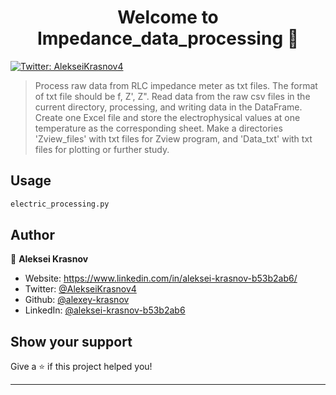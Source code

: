 <h1 align="center">Welcome to Impedance_data_processing 👋</h1>
<p>
  <a href="https://twitter.com/AlekseiKrasnov4" target="_blank">
    <img alt="Twitter: AlekseiKrasnov4" src="https://img.shields.io/twitter/follow/AlekseiKrasnov4.svg?style=social" />
  </a>
</p>

> Process raw data from RLC impedance meter as txt files. The format of txt file should be f, Z', Z". Read data from the raw csv files in the current directory, processing, and writing data in the DataFrame. Create one Excel file and store the electrophysical values at one temperature as the corresponding sheet. Make a directories 'Zview_files' with txt files for Zview program, and 'Data_txt' with txt files for plotting or further study.

## Usage

```sh
electric_processing.py
```

## Author

👤 **Aleksei Krasnov**

* Website: https://www.linkedin.com/in/aleksei-krasnov-b53b2ab6/
* Twitter: [@AlekseiKrasnov4](https://twitter.com/AlekseiKrasnov4)
* Github: [@alexey-krasnov](https://github.com/alexey-krasnov)
* LinkedIn: [@aleksei-krasnov-b53b2ab6](https://linkedin.com/in/aleksei-krasnov-b53b2ab6)

## Show your support

Give a ⭐️ if this project helped you!

***

